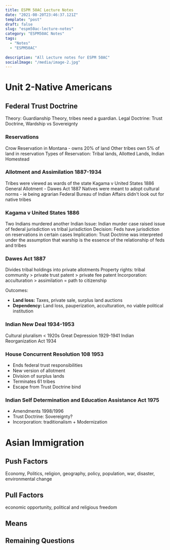 ```yaml
---
title: ESPM 50AC Lecture Notes
date: "2021-08-20T23:46:37.121Z"
template: "post"
draft: false
slug: "espm50ac-lecture-notes"
category: "ESPM50AC Notes"
tags:
  - "Notes"
  - "ESPM50AC"
  
description: "All Lecture notes for ESPM 50AC"
socialImage: "/media/image-2.jpg"
---
```


# Unit 2-Native Americans
## Federal Trust Doctrine
Theory: Guardianship Theory, tribes need a guardian.
Legal Doctrine: Trust Doctrine, Wardship vs Sovereignty

### Reservations
Crow Reservation in Montana - owns 20% of land
Other tribes own 5% of land in reservation
Types of Reservation: Tribal lands, Allotted Lands, Indian Homestead

### Allotment and Assimilation 1887-1934
Tribes were viewed as wards of the state
Kagama v United States 1886
General Allotment - Dawes Act 1887
Natives were meant to adopt cultural norms - ie being agrarian
Federal Bureau of Indian Affairs didn't look out for native tribes

### Kagama v United States 1886
Two Indians murdered another Indian
Issue: Indian murder case raised issue of federal jurisdiction vs tribal jurisdiction
Decision: Feds have jurisdiction on reservations in certain cases
Implication: Trust Doctrine was interpreted under the assumption that warship is the essence of the relationship of feds and tribes

### Dawes Act 1887
Divides tribal holdings into private allotments
Property rights: tribal community > private trust patent > private fee patent
Incorporation: acculturation > assimilation = path to citizenship

Outcomes:
  - **Land loss:** Taxes, private sale, surplus land auctions
  - **Dependency:** Land loss, pauperization, acculturation, no viable political institution

### Indian New Deal 1934-1953
Cultural pluralism < 1920s
Great Depression 1929-1941
Indian Reorganization Act 1934

### House Concurrent Resolution 108 1953
  - Ends federal trust responsibilities
  - New version of allotment
  - Division of surplus lands
  - Terminates 61 tribes 
  - Escape from Trust Doctrine bind

### Indian Self Determination and Education Assistance Act 1975
  - Amendments 1998/1996
  - Trust Doctrine: Sovereignty?
  - Incorporation: traditionalism + Modernization

# Asian Immigration

## Push Factors
Economy, Politics, religion, geography, policy, population, war, disaster, environmental change
## Pull Factors
economic opportunity, political and religious freedom

## Means



## Remaining Questions
